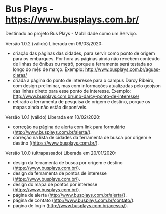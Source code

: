 Bus Plays - https://www.busplays.com.br/
======

Destinado ao projeto Bus Plays - Mobilidade como um Serviço.

Versão 1.0.2 (válido)
Liberada em 09/03/2020:
 - criação das páginas das cidades, para servir como ponto de origem para os embarques. Por hora as páginas ainda não recebem conteúdo de linhas de ônibus ou metrô, porque a ferramenta será testada ao longo do mês de março. Exemplo: http://www.busplays.com.br/aguas-claras/
 - criada a página do ponto de interesse para o campus Darcy Ribeiro, com design preliminar, mas com informações atualizadas pelo geojson das linhas direto para esse ponto de interesse. Exemplo: http://www.busplays.com.br/unb-darcy-ponto-de-interesse/
 - retirado a ferramenta de pesquisa de origem e destino, porque os mapas ainda não estão disponíveis.

Versão 1.0.1 (válido)
Liberada em 10/02/2020:
 - correção na página de alerta com link para formulário (http://www.busplays.com.br/alerta/).
 - correção na lista de cidades da ferramenta de busca por origem e destino ((https://www.busplays.com.br/).

Versão 1.0.0 (ultrapassado)
Liberada em 20/01/2020:
 - design da ferramenta de busca por origem e destino (https://www.busplays.com.br/).
 - design da ferramenta de pontos de interesse (https://www.busplays.com.br/).
 - design do mapa de pontos por interesse (https://www.busplays.com.br/).
 - página de alerta (http://www.busplays.com.br/alerta/).
 - página de contato (http://www.busplays.com.br/contato/).
 - página de login (http://www.busplays.com.br/acesso/).
